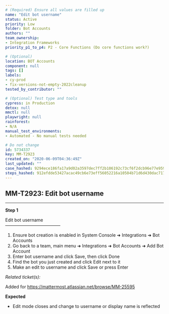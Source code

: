```yaml
---
# (Required) Ensure all values are filled up
name: "Edit bot username"
status: Active
priority: Low
folder: Bot Accounts
authors: ""
team_ownership:
- Integration Frameworks
priority_p1_to_p4: P2 - Core Functions (Do core functions work?)

# (Optional)
location: BOT Accounts
component: null
tags: []
labels:
- cy-prod
- fix-versions-not-empty-2022cleanup
tested_by_contributor: ""

# (Optional) Test type and tools
cypress: in Production
detox: null
mmctl: null
playwright: null
rainforest:
- N/A
manual_test_environments:
- Automated - No manual tests needed

# Do not change
id: 5734337
key: MM-T2923
created_on: "2020-06-09T04:36:49Z"
last_updated: ""
case_hashed: 9294ece186fa17a9d02a3597dec7ff2b106192c73cf6f2dcb96e77e959d06a2e9b6dd0696a0eb44ba3bd760daf6bd413
steps_hashed: 912efdde53427acac49cb6e73eff56052216a10504b71d6d430dac717bedaae62336a75bd6eeda774e8795079377deac
---
```


<!-- (Auto-generated) Based on frontmatter's "key" and "name" -->

## MM-T2923: Edit bot username

---

**Step 1**

Edit bot username\
–––––––––––––––––––––––––

1. Ensure bot creation is enabled in System Console ➜ Integrations ➜ Bot Accounts
2. Go back to a team, main menu ➜ Integrations ➜ Bot Accounts ➜ Add Bot Account
3. Enter bot username and click Save, then click Done
4. Find the bot you just created and click Edit next to it
5. Make an edit to username and click Save or press Enter

_Related ticket(s):_

Added for <https://mattermost.atlassian.net/browse/MM-25595>

**Expected**

- Edit mode closes and change to username or display name is reflected
